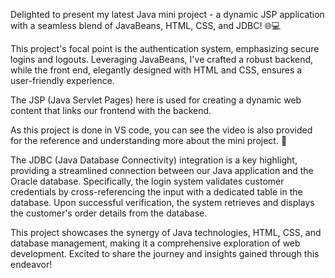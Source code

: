 Delighted to present my latest Java mini project - a dynamic JSP application with a seamless blend of JavaBeans, HTML, CSS, and JDBC! 🌐💻

This project's focal point is the authentication system, emphasizing secure logins and logouts. Leveraging JavaBeans, I've crafted a robust backend, while the front end, elegantly designed with HTML and CSS, ensures a user-friendly experience.

The JSP (Java Servlet Pages) here is used for creating a dynamic web content that links our frontend with the backend.

As this project is done in VS code, you can see the video is also provided for the reference and understanding more about the mini project. 🎥

The JDBC (Java Database Connectivity) integration is a key highlight, providing a streamlined connection between our Java application and the Oracle database. Specifically, the login system validates customer credentials by cross-referencing the input with a dedicated table in the database. Upon successful verification, the system retrieves and displays the customer's order details from the database.

This project showcases the synergy of Java technologies, HTML, CSS, and database management, making it a comprehensive exploration of web development. Excited to share the journey and insights gained through this endeavor!
